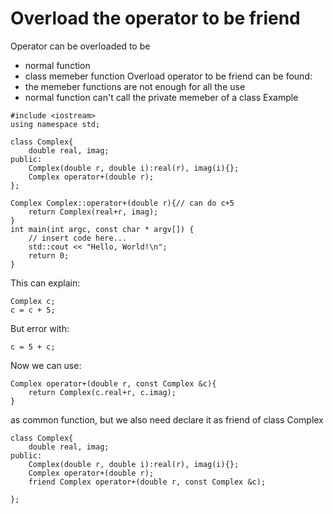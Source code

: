 # Overload the operator to be friend
Operator can be overloaded to be
- normal function 
- class memeber function
Overload operator to be friend can be found:
- the memeber functions are not enough for all the use
- normal function can't call the private memeber of a class
Example
```
#include <iostream>
using namespace std;

class Complex{
    double real, imag;
public:
    Complex(double r, double i):real(r), imag(i){};
    Complex operator+(double r);
};

Complex Complex::operator+(double r){// can do c+5
    return Complex(real+r, imag);
}
int main(int argc, const char * argv[]) {
    // insert code here...
    std::cout << "Hello, World!\n";
    return 0;
}
```
This can explain:
```
Complex c;
c = c + 5;
```
But error with:
```
c = 5 + c;
```
Now we can use:
```
Complex operator+(double r, const Complex &c){
    return Complex(c.real+r, c.imag);
}
```
as common function, but we also need declare it as friend of class Complex
```
class Complex{
    double real, imag;
public:
    Complex(double r, double i):real(r), imag(i){};
    Complex operator+(double r);
    friend Complex operator+(double r, const Complex &c);
    
};
```

